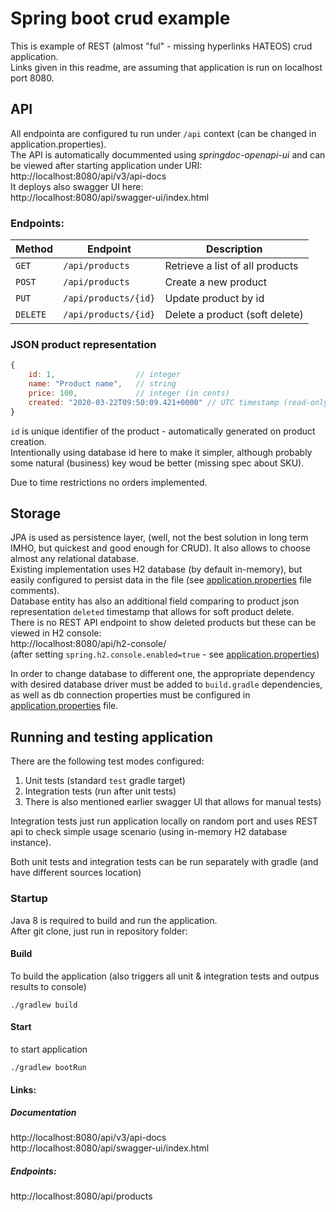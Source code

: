 # Spring boot crud example 

This is example of REST (almost "ful" - missing hyperlinks HATEOS) crud application.  
Links given in this readme, are assuming that application is run on localhost port 8080.

## API

All endpointa are configured tu run under `/api` context (can be changed in application.properties).  
The API is automatically docummented using *springdoc-openapi-ui* and can be viewed after starting application under URI:  
http://localhost:8080/api/v3/api-docs  
It deploys also swagger UI here:  
http://localhost:8080/api/swagger-ui/index.html

### Endpoints:  


 Method   | Endpoint             | Description
 ---------|----------------------|--------------
 `GET`    | `/api/products`      | Retrieve a list of all products
 `POST`   | `/api/products`      | Create a new product
 `PUT`    | `/api/products/{id}` | Update product by id  
 `DELETE` | `/api/products/{id}` | Delete a product (soft delete)



### JSON product representation
```javascript
{
    id: 1,                  // integer
    name: "Product name",   // string
    price: 100,             // integer (in cents)
    created: "2020-03-22T09:50:09.421+0000" // UTC timestamp (read-only)
}
```
`id` is unique identifier of the product - automatically generated on product creation.  
Intentionally using database id here to make it simpler, although probably some natural (business) key woud be better (missing spec about SKU).  

Due to time restrictions no orders implemented.

## Storage
JPA is used as persistence layer, (well, not the best solution in long term IMHO, but quickest and good enough for CRUD). It also allows to choose almost any relational database.  
Existing implementation uses H2 database (by default in-memory), but easily configured to persist data in the file (see [application.properties](src/main/resources/application.properties) file comments).  
Database entity has also an additional field comparing to product json representation `deleted` timestamp that allows for soft product delete.   
There is no REST API endpoint to show deleted products but these can be viewed in H2 console:  
http://localhost:8080/api/h2-console/  
(after setting `spring.h2.console.enabled=true` - see [application.properties](src/main/resources/application.properties))  

In order to change database to different one, the appropriate dependency with desired database driver must be added to `build.gradle` dependencies, as well as db connection properties must be configured in [application.properties](src/main/resources/application.properties) file.


## Running and testing application

There are the following test modes configured:
1. Unit tests (standard `test` gradle target)
2. Integration tests (run after unit tests)
3. There is also mentioned earlier swagger UI that allows for manual tests)

Integration tests just run application locally on random port and uses REST api to check simple usage scenario (using in-memory H2 database instance).  

Both unit tests and integration tests can be run separately with gradle (and have different sources location)

### Startup
Java 8 is required to build and run the application.  
After git clone, just run in repository folder:  

#### Build
To build the application (also triggers all unit & integration tests and outpus results to console)
```
./gradlew build
```

#### Start
to start application
```
./gradlew bootRun
```

#### Links:  
##### Documentation
http://localhost:8080/api/v3/api-docs  
http://localhost:8080/api/swagger-ui/index.html  
##### Endpoints:
http://localhost:8080/api/products
